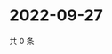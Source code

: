 # 2022-09-27

共 0 条

<!-- BEGIN WEIBO -->
<!-- 最后更新时间 Tue Sep 27 2022 20:12:45 GMT+0800 (China Standard Time) -->

<!-- END WEIBO -->
